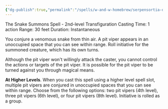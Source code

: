 ```yaml
---
{"dg-publish":true,"permalink":"/spells/w-and-w-homebrew/serpensortia-dark/"}
---
```


The Snake Summons Spell - 2nd-level Transfiguration 
Casting Time: 1 action 
Range: 30 feet 
Duration: Instantaneous 

You conjure a venomous snake from thin air. A pit viper appears in an unoccupied space that you can see within range. Roll initiative for the summoned creature, which has its own turns. 

Although the pit viper won't willingly attack the caster, you cannot control the actions or targets of the pit viper. It is possible for the pit viper to be turned against you through magical means. 

**At Higher Levels**. When you cast this spell using a higher level spell slot, multiple pit vipers are conjured in unoccupied spaces that you can see within range. Choose from the following options: two pit vipers (4th level), three pit vipers (6th level), or four pit vipers (8th level). Initiative is rolled as a group.